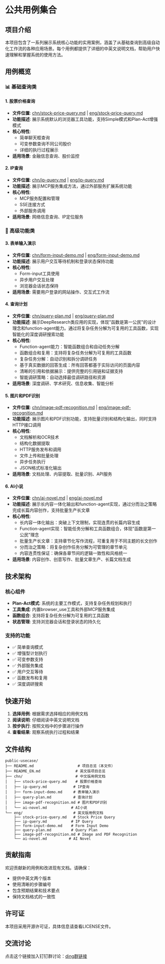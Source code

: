 # 公共用例集合

## 项目介绍

本项目包含了一系列展示系统核心功能的实用案例，涵盖了从基础查询到高级自动化工作流的各种应用场景。每个用例都提供了详细的中英文说明文档，帮助用户快速理解和掌握系统的使用方法。

## 用例概览

### 📊 基础查询类

#### 1. 股票价格查询
- **文件位置**: [chn/stock-price-query.md](chn/stock-price-query.md) | [eng/stock-price-query.md](eng/stock-price-query.md)
- **功能描述**: 展示系统默认的浏览器工具功能，支持Simple模式和Plan-Act增强模式
- **核心特性**: 
  - 简单聊天框查询
  - 可变参数查询不同公司股价
  - 详细的执行过程展示
- **适用场景**: 金融信息查询、股价监控

#### 2. IP查询
- **文件位置**: [chn/ip-query.md](chn/ip-query.md) | [eng/ip-query.md](eng/ip-query.md)
- **功能描述**: 展示MCP服务集成方法，通过外部服务扩展系统功能
- **核心特性**:
  - MCP服务配置和管理
  - SSE连接方式
  - 外部服务调用
- **适用场景**: 网络信息查询、IP定位服务

### 🔧 高级功能类

#### 3. 表单输入演示
- **文件位置**: [chn/form-input-demo.md](chn/form-input-demo.md) | [eng/form-input-demo.md](eng/form-input-demo.md)
- **功能描述**: 展示用户交互等待机制和登录状态保持功能
- **核心特性**:
  - Form-input工具使用
  - 异步用户交互处理
  - 浏览器会话状态保持
- **适用场景**: 需要用户登录的网站操作、交互式工作流

#### 4. 查询计划
- **文件位置**: [chn/query-plan.md](chn/query-plan.md) | [eng/query-plan.md](eng/query-plan.md)
- **功能描述**: 展示DeepResearch类应用的实现，体现"函数是第一公民"的设计理念和function-agent能力。通过将复杂任务分解为可复用的工具函数，实现智能化的深度调研搜索功能
- **核心特性**:
  - Function-agent能力：智能函数组合和自动任务分解
  - 函数组合和复用：支持将复杂任务分解为可复用的工具函数
  - 复杂任务分解：自动识别和拆分调研任务
  - 基于真实数据的回答生成：所有回答都基于实际访问的页面内容
  - 清晰的引用和依据展示：提供完整的引用链和证据支持
  - 智能调研策略：自动选择最佳调研路径和资源
- **适用场景**: 深度调研、学术研究、信息收集、智能分析

#### 5. 图片和PDF识别
- **文件位置**: [chn/image-pdf-recognition.md](chn/image-pdf-recognition.md) | [eng/image-pdf-recognition.md](eng/image-pdf-recognition.md)
- **功能描述**: 展示图片和PDF识别功能，支持批量识别和结构化输出，同时支持HTTP接口调用
- **核心特性**:
  - 文档解析和OCR技术
  - 结构化数据提取
  - HTTP服务发布和调用
  - 文件上传和批量处理
  - 异步任务执行
  - JSON格式标准化输出
- **适用场景**: 文档处理、内容提取、批量识别、API服务

#### 6. AI小说
- **文件位置**: [chn/ai-novel.md](chn/ai-novel.md) | [eng/ai-novel.md](eng/ai-novel.md)
- **功能描述**: 展示长内容一体化输出和function-agent实现，通过分而治之策略完成长篇内容创作，支持批量生产长文章
- **核心特性**:
  - 长内容一体化输出：突破上下文限制，实现连贯的长篇内容生成
  - Function-agent实现：智能任务分解和工具函数组合，体现"函数是第一公民"理念
  - 批量生产长文章：支持章节化写作流程，可重复用于不同主题的长文创作
  - 分而治之策略：将复杂创作任务分解为可管理的章节单元
  - 内容连贯性保证：确保各章节间的逻辑一致性和风格统一
- **适用场景**: 内容创作、创意写作、批量文章生产、长篇文档生成

## 技术架构

### 核心组件
- **Plan-Act模式**: 系统的主要工作模式，支持复杂任务规划和执行
- **工具集成**: 内置browser_use工具和外部MCP服务集成
- **函数组合**: 支持将复杂任务分解为可复用的工具函数
- **状态管理**: 支持浏览器会话和登录状态的持久化

### 支持的功能
- ✅ 简单查询模式
- ✅ 增强型计划执行
- ✅ 可变参数支持
- ✅ 外部服务集成
- ✅ 用户交互等待
- ✅ 函数发布和复用
- ✅ 深度调研搜索

## 快速开始

1. **选择用例**: 根据需求选择相应的用例文档
2. **阅读说明**: 仔细阅读中英文说明文档
3. **按步执行**: 按照文档中的步骤进行操作
4. **查看结果**: 观察系统执行过程和结果

## 文件结构

```
public-usecase/
├── README.md                    # 项目总览（本文件）
├── README_EN.md                # 英文版项目总览
├── chn/                        # 中文版用例文档
│   ├── stock-price-query.md    # 股票价格查询
│   ├── ip-query.md            # IP查询
│   ├── form-input-demo.md     # 表单输入演示
│   ├── query-plan.md          # 查询计划
│   ├── image-pdf-recognition.md # 图片和PDF识别
│   └── ai-novel.md           # AI小说
└── eng/                       # 英文版用例文档
    ├── stock-price-query.md   # Stock Price Query
    ├── ip-query.md           # IP Query
    ├── form-input-demo.md    # Form Input Demo
    ├── query-plan.md         # Query Plan
    ├── image-pdf-recognition.md # Image and PDF Recognition
    └── ai-novel.md          # AI Novel
```

## 贡献指南

欢迎贡献新的用例和改进现有文档。请确保：
- 提供中英文两个版本
- 使用清晰的步骤编号
- 包含预期结果和技术要点
- 保持文档格式的一致性

## 许可证

本项目采用开源许可证，具体信息请查看LICENSE文件。

## 交流讨论

点击这个链接加入钉钉群讨论：[ding群链接](https://qr.dingtalk.com/action/joingroup?code=v1,k1,PBuFX00snERuKcnnG4YAPK52FOXwAkLYlulUUD9KiRo=&_dt_no_comment=1&origin=11)